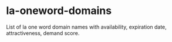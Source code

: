 # la-oneword-domains
List of la one word domain names with availability, expiration date, attractiveness, demand score.
